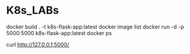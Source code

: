 # K8s_LABs

docker build . -t k8s-flask-app:latest
docker image list
docker run -d -p 5000:5000 k8s-flask-app:latest
docker ps

curl http://127.0.0.1:5000/

